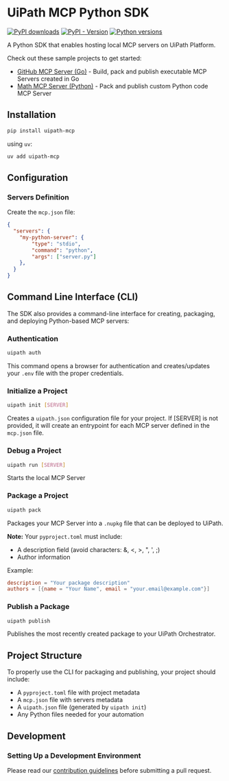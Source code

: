 # UiPath MCP Python SDK

[![PyPI downloads](https://img.shields.io/pypi/dm/uipath-mcp.svg)](https://pypi.org/project/uipath-mcp/)
[![PyPI - Version](https://img.shields.io/pypi/v/uipath-mcp)](https://img.shields.io/pypi/v/uipath-mcp)
[![Python versions](https://img.shields.io/pypi/pyversions/uipath-mcp.svg)](https://pypi.org/project/uipath-mcp/)

A Python SDK that enables hosting local MCP servers on UiPath Platform.

Check out these sample projects to get started:

- [GitHub MCP Server (Go)](https://github.com/UiPath/uipath-mcp-python/tree/main/samples/github-helper-agent) - Build, pack and publish executable MCP Servers created in Go
- [Math MCP Server (Python)](https://github.com/UiPath/uipath-mcp-python/tree/main/samples/mcp-math-server) - Pack and publish custom Python code MCP Server


## Installation

```bash
pip install uipath-mcp
```

using `uv`:

```bash
uv add uipath-mcp
```

## Configuration

### Servers Definition

Create the `mcp.json` file:
```json
{
  "servers": {
    "my-python-server": {
        "type": "stdio",
        "command": "python",
        "args": ["server.py"]
    },
  }
}
```

## Command Line Interface (CLI)

The SDK also provides a command-line interface for creating, packaging, and deploying Python-based MCP servers:

### Authentication

```bash
uipath auth
```

This command opens a browser for authentication and creates/updates your `.env` file with the proper credentials.

### Initialize a Project

```bash
uipath init [SERVER]
```

Creates a `uipath.json` configuration file for your project. If [SERVER] is not provided, it will create an entrypoint for each MCP server defined in the `mcp.json` file.

### Debug a Project

```bash
uipath run [SERVER]
```

Starts the local MCP Server

### Package a Project

```bash
uipath pack
```

Packages your MCP Server into a `.nupkg` file that can be deployed to UiPath.

**Note:** Your `pyproject.toml` must include:
- A description field (avoid characters: &, <, >, ", ', ;)
- Author information

Example:
```toml
description = "Your package description"
authors = [{name = "Your Name", email = "your.email@example.com"}]
```

### Publish a Package

```bash
uipath publish
```

Publishes the most recently created package to your UiPath Orchestrator.

## Project Structure

To properly use the CLI for packaging and publishing, your project should include:
- A `pyproject.toml` file with project metadata
- A `mcp.json` file with servers metadata
- A `uipath.json` file (generated by `uipath init`)
- Any Python files needed for your automation

## Development

### Setting Up a Development Environment

Please read our [contribution guidelines](CONTRIBUTING.md) before submitting a pull request.

